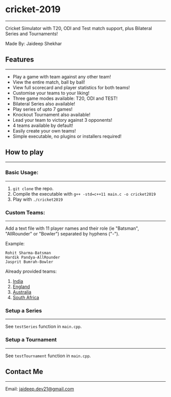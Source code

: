 # cricket-2019
---

Cricket Simulator with T20, ODI and Test match support, plus Bilateral Series and Tournaments!

Made By: Jaideep Shekhar

## Features
---

- Play a game with team against any other team!
- View the entire match, ball by ball!
- View full scorecard and player statistics for both teams!
- Customise your teams to your liking!
- Three game modes available: T20, ODI and TEST!
- Bilateral Series also available!
- Play series of upto 7 games!
- Knockout Tournament also available!
- Lead your team to victory against 3 opponents!
- 4 teams available by default!
- Easily create your own teams!
- Simple executable, no plugins or installers required!

## How to play
---

### Basic Usage:
---

1) `git clone` the repo.
2) Compile the executable with `g++ -std=c++11 main.c -o cricket2019`
3) Play with `./cricket2019`

### Custom Teams:
---

Add a text file with 11 player names and their role (ie "Batsman", "AllRounder" or "Bowler") separated by hyphens ("-").

Example:
```
Rohit Sharma-Batsman
Hardik Pandya-AllRounder
Jasprit Bumrah-Bowler
```

Already provided teams:
1) [India](India.txt)
2) [England](England.txt)
3) [Australia](Australia.txt)
4) [South Africa](SouthAfrica.txt)

### Setup a Series
---

See `testSeries` function in `main.cpp`.

### Setup a Tournament
---

See `testTournament` function in `main.cpp`.

## Contact Me
---

Email: jaideep.dev21@gmail.com
